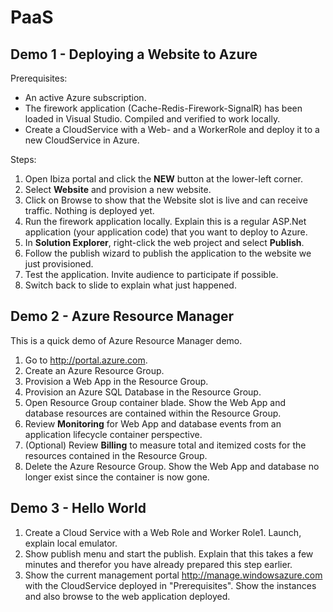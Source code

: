 # PaaS

## Demo 1 - Deploying a Website to Azure

Prerequisites:

- An active Azure subscription.
- The firework application (Cache-Redis-Firework-SignalR) has been loaded in Visual Studio. Compiled and verified to work locally.
- Create a CloudService with a Web- and a WorkerRole and deploy it to a new CloudService in Azure.

Steps:

1. Open Ibiza portal and click the **NEW** button at the lower-left corner.
1. Select **Website** and provision a new website.
1. Click on Browse to show that the Website slot is live and can receive traffic. Nothing is deployed yet.
1. Run the firework application locally. Explain this is a regular ASP.Net application (your application code) that you want to deploy to Azure.
1. In **Solution Explorer**, right-click the web project and select **Publish**.
1. Follow the publish wizard to publish the application to the website we just provisioned.
1. Test the application. Invite audience to participate if possible.
1. Switch back to slide to explain what just happened.

## Demo 2 - Azure Resource Manager

This is a quick demo of Azure Resource Manager demo.

1. Go to http://portal.azure.com.
1. Create an Azure Resource Group.
1. Provision a Web App in the Resource Group.
1. Provision an Azure SQL Database in the Resource Group.
1. Open Resource Group container blade. Show the Web App and database resources are contained within the Resource Group.
1. Review **Monitoring** for Web App and database events from an application lifecycle container perspective.
1. (Optional) Review **Billing** to measure total and itemized costs for the resources contained in the Resource Group.
1. Delete the Azure Resource Group. Show the Web App and database no longer exist since the container is now gone.


## Demo 3 - Hello World

1. Create a Cloud Service with a Web Role and Worker Role1. Launch, explain local emulator.
1. Show publish menu and start the publish. Explain that this takes a few minutes and therefor you have already prepared this step earlier.
1. Show the current management portal http://manage.windowsazure.com with the CloudService deployed in "Prerequisites". Show the instances and also browse to the web application deployed.